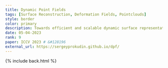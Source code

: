 ```yaml
---
title: Dynamic Point Fields
tags: [Surface Reconstruction, Deformation Fields, Pointclouds]
style: border
color: primary
description: Towards efficient and scalable dynamic surface representations
date: 05-04-2023
rank: 9
paper: ICCV 2023 # &#128196
external_url: https://sergeyprokudin.github.io/dpf/
---
```


{% include back.html %}
